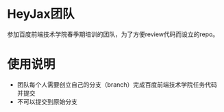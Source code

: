 # HeyJax团队
参加百度前端技术学院春季期培训的团队，为了方便review代码而设立的repo。
# 使用说明
* 团队每个人需要创立自己的分支（branch）完成百度前端技术学院任务代码并提交
* 不可以提交到原始分支
